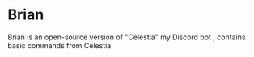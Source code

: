 # Brian
Brian is an open-source version of "Celestia" my Discord bot , contains basic commands from Celestia

